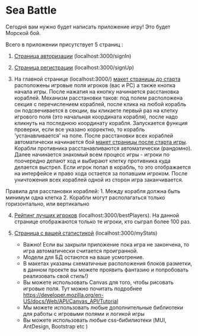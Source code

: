 # Sea Battle


Сегодня вам нужно будет написать приложение игру! Это будет Морской бой.


  Всего в приложении присутствует 5 страниц :


 1. [Страница авторизации](./misc/images/Signin_Page.png)  (localhost:3000/signIn)

 2. [Страница регистрации](./misc/images/Signup_Page.png) (localhost:3000/signUp)

 3. На главной странице (localhost:3000/) [макет страницы до старта](./misc/images/Main_Page.png) расположены игровые поля игроков (вас и PC) а также кнопка начала игры. После нажатия на кнопку начинается расстановка кораблей. Механизм расстановки таков: под полем расположена секция с перечислением кораблей, после клика на любой корабль он подсвечивается в секции, вы кликаете первый раз на клетку игрового поля (это начальная координата корабля), после надо кликнуть на последнюю координату корабля. Запускается функция проверки, если все указано корректно, то корабль 'устанавливается' на поле. После расстановки всех кораблей автоматически начинается бой [макет страницы после старта игры](./misc/images/Main_Page_startGame.png). Корабли противника расстанавливаются автоматически (рандомно). Далее начинается знакомый всем процесс игры - игроки по поочередно делают ход и выбирают клетку противника куда делается выстрел. Если игрок попал в корабль, то это отображается на интерфейсе и право хода остается за попавшим игроком. После уничтожения всех кораблей одной из сторон игра заканчивается.

  Правила для  расстановки кораблей:
     1. Между корабля должна быть минимум одна клетка
     2. Корабли могут располагаться только горизонтально, или вертикально


 4. [Рейтинг лучших игроков](./misc/images/BestPlayers_Page.png) (localhost:3000/bestPlayers). На данной странице отображаются только те игроки, кто сыграл более 100 раз.
 5. [Страница с вашей статистикой](./misc/images/MyState_Page.png) (localhost:3000/myStats)


     - Важно! Если вы закрыли приложение пока игра не закончена, то игра автоматически считается проигранной.
     - Модели для БД остаются на ваше усмотрение.
     - В макетах указаны схематичные расположения блоков разметки, в данном проекте вы можете проявить фантазию и попробовать реализовать свой стиль!)
     - Вы можете использовать Canvas для того, чтобы рисовать игровые поля. Тут можно почитать подробнее https://developer.mozilla.org/en-US/docs/Web/API/Canvas_API/Tutorial
     - Мы можете использовать любые дополнительные библиотеки для работы с игровыми полями и логикой игры
     - Вы можете использовать любые css-бибилиотеки (MUI, AntDesign, Bootstrap etc )
